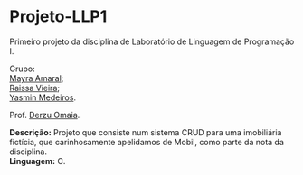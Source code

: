 # Projeto-LLP1
Primeiro projeto da disciplina de Laboratório de Linguagem de Programação I.  
  
Grupo:  
[Mayra Amaral](https://github.com/mayraamaral);  
[Raissa Vieira](https://github.com/RaissaVieira);  
[Yasmin Medeiros](https://github.com/yasminmedeiros).  
  
Prof. [Derzu Omaia](https://github.com/derzu).  
  
**Descrição:** Projeto que consiste num sistema CRUD para uma imobiliária fictícia, que carinhosamente apelidamos de Mobil, como parte da nota da disciplina.  
**Linguagem:** C.
